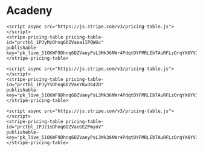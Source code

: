 # Acadeny
<!DOCTYPE html>
<html lang="en">
<head>
    <meta charset="UTF-8">
    <meta name="viewport" content="width=device-width, initial-scale=1.0">
    <title>Pricing Tables</title>
</head>
<body>
    <script async src="https://js.stripe.com/v3/pricing-table.js"></script>
    <stripe-pricing-table pricing-table-id="prctbl_1PJescDhnq6DZVaeVKz0Vvi8"
    publishable-key="pk_live_51OKWF9Dhnq6DZVaeyPsL3Mk36NWr4PdqtDYFMRLEbTAuRFLzOrqYX6YV3o48klSswBzKZS1YMcKfjr49uFqoEeE500wYyUvl2m">
    </stripe-pricing-table>

    <script async src="https://js.stripe.com/v3/pricing-table.js"></script>
    <stripe-pricing-table pricing-table-id="prctbl_1PJyMzDhnq6DZVaea1IPQWGc"
    publishable-key="pk_live_51OKWF9Dhnq6DZVaeyPsL3Mk36NWr4PdqtDYFMRLEbTAuRFLzOrqYX6YV3o48klSswBzKZS1YMcKfjr49uFqoEeE500wYyUvl2m">
    </stripe-pricing-table>

    <script async src="https://js.stripe.com/v3/pricing-table.js"></script>
    <stripe-pricing-table pricing-table-id="prctbl_1PJyYSDhnq6DZVaeYKw3b42D"
    publishable-key="pk_live_51OKWF9Dhnq6DZVaeyPsL3Mk36NWr4PdqtDYFMRLEbTAuRFLzOrqYX6YV3o48klSswBzKZS1YMcKfjr49uFqoEeE500wYyUvl2m">
    </stripe-pricing-table>

    <script async src="https://js.stripe.com/v3/pricing-table.js"></script>
    <stripe-pricing-table pricing-table-id="prctbl_1PJz1sDhnq6DZVaeGEZPmynV"
    publishable-key="pk_live_51OKWF9Dhnq6DZVaeyPsL3Mk36NWr4PdqtDYFMRLEbTAuRFLzOrqYX6YV3o48klSswBzKZS1YMcKfjr49uFqoEeE500wYyUvl2m">
    </stripe-pricing-table>
</body>
</html>
